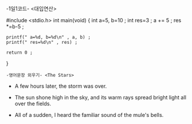    -1일1코드-
    <대입연산>

#include <stdio.h>
int main(void)
 {
    int a=5, b=10 ;
    int res=3 ;
    a += 5 ;
    res *=b-5 ;

    printf(" a=%d, b=%d\n" , a, b) ;
    printf(" res=%d\n" , res) ;

    return 0 ;
 }


    -영어문장 외우기- <The Stars>

* A few hours later, the storm was over.

* The sun shone high in the sky, and its warm rays spread bright light all over the fields.

* All of a sudden, I heard the familiar sound of the mule's bells.